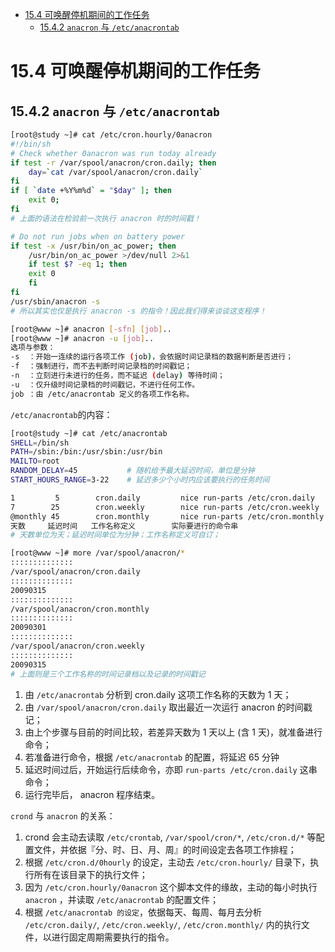 <!-- TOC -->

- [15.4 可唤醒停机期间的工作任务](#154-可唤醒停机期间的工作任务)
    - [15.4.2 `anacron` 与 `/etc/anacrontab`](#1542-anacron-与-etcanacrontab)

<!-- /TOC -->

# 15.4 可唤醒停机期间的工作任务

## 15.4.2 `anacron` 与 `/etc/anacrontab`

```bash
[root@study ~]# cat /etc/cron.hourly/0anacron
#!/bin/sh
# Check whether 0anacron was run today already
if test -r /var/spool/anacron/cron.daily; then
    day=`cat /var/spool/anacron/cron.daily`
fi
if [ `date +%Y%m%d` = "$day" ]; then
    exit 0;
fi
# 上面的语法在检验前一次执行 anacron 时的时间戳！

# Do not run jobs when on battery power
if test -x /usr/bin/on_ac_power; then
    /usr/bin/on_ac_power >/dev/null 2>&1
    if test $? -eq 1; then
    exit 0
    fi
fi
/usr/sbin/anacron -s
# 所以其实也仅是执行 anacron -s 的指令！因此我们得来谈谈这支程序！
```

```bash
[root@www ~]# anacron [-sfn] [job]..
[root@www ~]# anacron -u [job]..
选项与参数：
-s  ：开始一连续的运行各项工作 (job)，会依据时间记录档的数据判断是否进行；
-f  ：强制进行，而不去判断时间记录档的时间戳记；
-n  ：立刻进行未进行的任务，而不延迟 (delay) 等待时间；
-u  ：仅升级时间记录档的时间戳记，不进行任何工作。
job ：由 /etc/anacrontab 定义的各项工作名称。
```

`/etc/anacrontab`的内容：

```bash
[root@study ~]# cat /etc/anacrontab
SHELL=/bin/sh
PATH=/sbin:/bin:/usr/sbin:/usr/bin
MAILTO=root
RANDOM_DELAY=45           # 随机给予最大延迟时间，单位是分钟
START_HOURS_RANGE=3-22    # 延迟多少个小时内应该要执行的任务时间

1         5        cron.daily         nice run-parts /etc/cron.daily
7        25        cron.weekly        nice run-parts /etc/cron.weekly
@monthly 45        cron.monthly       nice run-parts /etc/cron.monthly
天数     延迟时间   工作名称定义        实际要进行的命令串
# 天数单位为天；延迟时间单位为分钟；工作名称定义可自订；

[root@www ~]# more /var/spool/anacron/*
::::::::::::::
/var/spool/anacron/cron.daily
::::::::::::::
20090315
::::::::::::::
/var/spool/anacron/cron.monthly
::::::::::::::
20090301
::::::::::::::
/var/spool/anacron/cron.weekly
::::::::::::::
20090315
# 上面则是三个工作名称的时间记录档以及记录的时间戳记
```

1. 由 `/etc/anacrontab` 分析到 cron.daily 这项工作名称的天数为 1 天；
2. 由 `/var/spool/anacron/cron.daily` 取出最近一次运行 anacron 的时间戳记；
3. 由上个步骤与目前的时间比较，若差异天数为 1 天以上 (含 1 天)，就准备进行命令；
4. 若准备进行命令，根据 `/etc/anacrontab` 的配置，将延迟 65 分钟
5. 延迟时间过后，开始运行后续命令，亦即 `run-parts /etc/cron.daily` 这串命令；
6. 运行完毕后， anacron 程序结束。

`crond` 与 `anacron` 的关系：

1. crond 会主动去读取 `/etc/crontab`, `/var/spool/cron/*`, `/etc/cron.d/*` 等配置文件，并依据『分、时、日、月、周』的时间设定去各项工作排程；
2. 根据 `/etc/cron.d/0hourly` 的设定，主动去 `/etc/cron.hourly/` 目录下，执行所有在该目录下的执行文件；
3. 因为 `/etc/cron.hourly/0anacron` 这个脚本文件的缘故，主动的每小时执行 `anacron` ，并读取 `/etc/anacrontab` 的配置文件；
4. 根据 `/etc/anacrontab 的设定`，依据每天、每周、每月去分析 `/etc/cron.daily/`, `/etc/cron.weekly/`, `/etc/cron.monthly/` 内的执行文件，以进行固定周期需要执行的指令。
